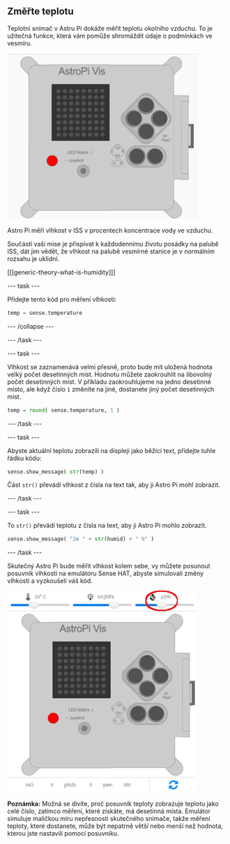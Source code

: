 ## Změřte teplotu

Teplotní snímač v Astru Pi dokáže měřit teplotu okolního vzduchu. To je užitečná funkce, která vám pomůže shromáždit údaje o podmínkách ve vesmíru.

![Zpráva s teplotou](images/degrees-message.gif)

Astro Pi měří vlhkost v ISS v procentech koncentrace vody ve vzduchu.

Součástí vaší mise je přispívat k každodennímu životu posádky na palubě ISS, dát jim vědět, že vlhkost na palubě vesmírné stanice je v normálním rozsahu je uklidní.

[[[generic-theory-what-is-humidity]]]

\--- task \---

Přidejte tento kód pro měření vlhkosti:

```python
temp = sense.temperature
```

\--- /collapse \---

\--- /task \---

\--- task \---

Vlhkost se zaznamenává velmi přesně, proto bude mít uložená hodnota velký počet desetinných míst. Hodnotu můžete zaokrouhlit na libovolný počet desetinných míst. V příkladu zaokrouhlujeme na jedno desetinné místo, ale když číslo `1` změníte na jiné, dostanete jiný počet desetinných míst.

```python
temp = round( sense.temperature, 1 )
```

\--- /task \---

\--- task \---

Abyste aktuální teplotu zobrazili na displeji jako běžící text, přidejte tuhle řádku kódu:

```python
sense.show_message( str(temp) )
```

Část `str()` převádí vlhkost z čísla na text tak, aby ji Astro Pi mohl zobrazit.

\--- /task \---

\--- task \---

To `str()` převádí teplotu z čísla na text, aby ji Astro Pi mohlo zobrazit.

```python
sense.show_message( "Je " + str(humid) + " %" )
```

\--- /task \---

Skutečný Astro Pi bude měřit vlhkost kolem sebe, vy můžete posunout posuvník vlhkosti na emulátoru Sense HAT, abyste simulovali změny vlhkosti a vyzkoušeli váš kód.

![Posuvník vlhkosti](images/humidity-slider.png)

**Poznámka:** Možná se divíte, proč posuvník teploty zobrazuje teplotu jako celé číslo, zatímco měření, které získáte, má desetinná místa. Emulátor simuluje maličkou míru nepřesnosti skutečného snímače, takže měření teploty, které dostanete, může být nepatrně větší nebo menší než hodnota, kterou jste nastavili pomocí posuvníku.